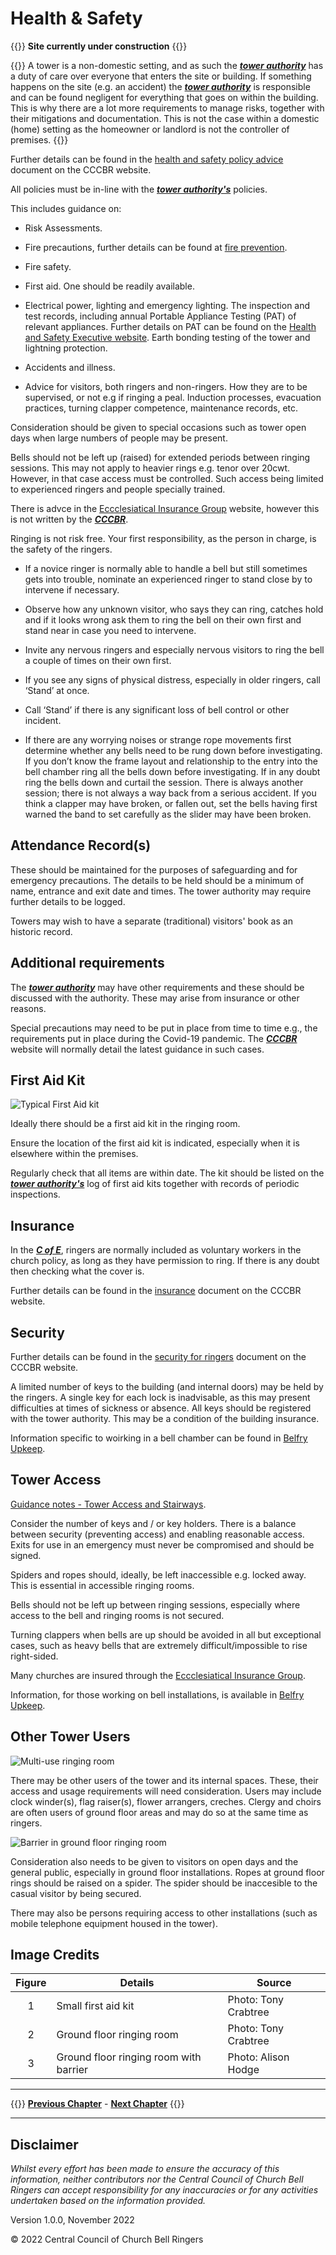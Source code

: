 # Health & Safety

{{<hint danger>}}
**Site currently under construction**
{{</hint>}}

{{<hint danger>}}
A tower is a non-domestic setting, and as such the ***[tower authority](../170-glossary/#authority)*** has a duty of care over everyone that enters the site or building. If something happens on the site (e.g. an accident) the ***[tower authority](../170-glossary/#authority)*** is responsible and can be found negligent for everything that goes on within the building. This is why there are a lot more requirements to manage risks, together with their mitigations and documentation. This is not the case within a domestic (home) setting as the homeowner or landlord is not the controller of premises. 
{{</hint>}}

Further details can be found in the [health and safety policy advice](https://cccbr.org.uk/wp-content/uploads/2021/03/SM_HS_Policies_2021_Ver_1.pdf) document on the CCCBR website. 

All policies must be in-line with the ***[tower authority's](../170-glossary/#authority)*** policies.

This includes guidance on: 

- Risk Assessments. 

- Fire precautions, further details can be found at [fire prevention](https://cccbr.org.uk/wp-content/uploads/2020/07/SM_FireRiskAssessment_2020_Ver_1.pdf). 

- Fire safety. 

- First aid. One should be readily available.

- Electrical power, lighting and emergency lighting. The inspection and test records, including annual Portable Appliance Testing (PAT) of relevant appliances. Further details on PAT can be found on the [Health and Safety Executive website](https://www.hse.gov.uk/electricity/faq-portable-appliance-testing.htm). Earth bonding testing of the tower and lightning protection.

- Accidents and illness. 

- Advice for visitors, both ringers and non-ringers. How they are to be supervised, or not e.g if ringing a peal. Induction processes, evacuation practices, turning clapper competence, maintenance records, etc.

Consideration should be given to special occasions such as tower open days when large numbers of people may be present. 

Bells should not be left up (raised) for extended periods between ringing sessions. This may not apply to heavier rings e.g. tenor over 20cwt. However, in that case access must be controlled. Such access being limited to experienced ringers and people specially trained.  

There is advce in the [Eccclesiatical Insurance Group](https://www.ecclesiastical.com/) website, however this is not written by the ***[CCCBR](../170-glossary/#cccbr)***. 

Ringing is not risk free. Your first responsibility, as the person in charge, is the safety of the ringers.  

- If a novice ringer is normally able to handle a bell but still sometimes gets into trouble, nominate an experienced ringer to stand close by to intervene if necessary. 

- Observe how any unknown visitor, who says they can ring, catches hold and if it looks wrong ask them to ring the bell on their own first and stand near in case you need to intervene. 

- Invite any nervous ringers and especially nervous visitors to ring the bell a couple of times on their own first.  

- If you see any signs of physical distress, especially in older ringers, call ‘Stand’ at once. 

- Call ‘Stand’ if there is any significant loss of bell control or other incident.  

- If there are any worrying noises or strange rope movements first determine whether any bells need to be rung down before investigating. If you don’t know the frame layout and relationship to the entry into the bell chamber ring all the bells down before investigating. If in any doubt ring the bells down and curtail the session. There is always another session; there is not always a way back from a serious accident. If you think a clapper may have broken, or fallen out, set the bells having first warned the band to set carefully as the slider may have been broken.  

## Attendance Record(s) 

These should be maintained for the purposes of safeguarding and for emergency precautions. The details to be held should be a minimum of name, entrance and exit date and times. The tower authority may require further details to be logged. 

Towers may wish to have a separate (traditional) visitors' book as an historic record. 

## Additional requirements 

The ***[tower authority](../170-glossary/#authority)*** may have other requirements and these should be discussed with the authority. These may arise from insurance or other reasons. 

Special precautions may need to be put in place from time to time e.g., the requirements put in place during the Covid-19 pandemic. The ***[CCCBR](../170-glossary/#cccbr)*** website will normally detail the latest guidance in such cases.

## First Aid Kit 

![Typical First Aid kit](first_aid_350.JPG)

Ideally there should be a first aid kit in the ringing room.  

Ensure the location of the first aid kit is indicated, especially when it is elsewhere within the premises. 

Regularly check that all items are within date. The kit should be listed on the ***[tower authority's](../170-glossary/#authority)*** log of first aid kits together with records of periodic inspections.

## Insurance 

In the ***[C of E](../170-glossary/#c-of-e)***, ringers are normally included as voluntary workers in the church policy, as long as they have permission to ring. If there is any doubt then checking what the cover is.

Further details can be found in the [insurance](https://cccbr.org.uk/wp-content/uploads/2022/05/SM_Insurance_2022_v4.pdf) document on the CCCBR website.

## Security 

Further details can be found in the [security for ringers](https://cccbr.org.uk/wp-content/uploads/2020/12/SM_Security_2020_Ver_1.pdf) document on the CCCBR website.

A limited number of keys to the building (and internal doors) may be held by the ringers. A single key for each lock is inadvisable, as this may present difficulties at times of sickness or absence. All keys should be registered with the tower authority. This may be a condition of the building insurance.

Information specific to woirking in a bell chamber can be found in [Belfry Upkeep](https://belfryupkeep.cccbr.org.uk/docs/040-health-and-safety/).

## Tower Access 

[Guidance notes - Tower Access and Stairways](https://cccbr.org.uk/2017/05/16/tower-access-stairways-guidance/).

Consider the number of keys and / or key holders. There is a balance between security (preventing access) and enabling reasonable access. Exits for use in an emergency  must never be compromised and should be signed.

Spiders and ropes should, ideally, be left inaccessible e.g. locked away. This is essential in accessible ringing rooms.  

Bells should not be left up between ringing sessions, especially where access to the bell and ringing rooms is not secured.  

Turning clappers when bells are up should be avoided in all but exceptional cases, such as heavy bells that are extremely difficult/impossible to rise right-sided. 

Many churches are insured through the [Eccclesiatical Insurance Group](https://www.ecclesiastical.com/).

Information, for those working on bell installations, is available in [Belfry Upkeep](https://belfryupkeep.cccbr.org.uk/docs/040-health-and-safety/).

## Other Tower Users 

![Multi-use ringing room](ground_floor_350.jpg)

There may be other users of the tower and its internal spaces. These, their access and usage requirements will need consideration. Users may include clock winder(s), flag raiser(s), flower arrangers, creches. Clergy and choirs are often users of ground floor areas and may do so at the same time as ringers.  

![Barrier in ground floor ringing room](barrier_350.jpg)

Consideration also needs to be given to visitors on open days and the general public, especially in ground floor installations. Ropes at ground floor rings should be raised on a spider. The spider should be inaccesible to the casual visitor by being secured.

There may also be persons requiring access to other installations (such as mobile telephone equipment housed in the tower). 

 ## Image Credits

| Figure | Details | Source |
| :---: | --- | --- |
| 1 | Small first aid kit | Photo: Tony Crabtree |
| 2 | Ground floor ringing room | Photo: Tony Crabtree |
| 3 | Ground floor ringing room with barrier | Photo: Alison Hodge |

----

{{<hint info>}}
**[Previous Chapter](../040-finance/)** - **[Next Chapter](../060-emergency/)**
{{</hint>}}

----

## Disclaimer
 
*Whilst every effort has been made to ensure the accuracy of this information, neither contributors nor the Central Council of Church Bell Ringers can accept responsibility for any inaccuracies or for any activities undertaken based on the information provided.*

Version 1.0.0, November 2022

© 2022 Central Council of Church Bell Ringers

